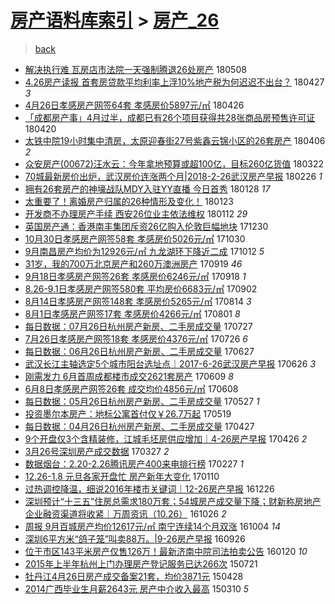 [房产语料库索引](../../README.md)  > [房产_26](房产_26.md)
====
> [back](../README.md)

- [解决执行难 瓦房店市法院一天强制腾退26处房产](http://jkwz.applinzi.com/ittc/7100643621143577611.html#%E8%A7%A3%E5%86%B3%E6%89%A7%E8%A1%8C%E9%9A%BE+%E7%93%A6%E6%88%BF%E5%BA%97%E5%B8%82%E6%B3%95%E9%99%A2%E4%B8%80%E5%A4%A9%E5%BC%BA%E5%88%B6%E8%85%BE%E9%80%8026%E5%A4%84%E6%88%BF%E4%BA%A7) 180508  
- [4.26房产读报 首套房贷款平均利率上浮10%地产税为何迟迟不出台？](http://jkwz.applinzi.com/ittc/7096605284413998091.html#4.26%E6%88%BF%E4%BA%A7%E8%AF%BB%E6%8A%A5+%E9%A6%96%E5%A5%97%E6%88%BF%E8%B4%B7%E6%AC%BE%E5%B9%B3%E5%9D%87%E5%88%A9%E7%8E%87%E4%B8%8A%E6%B5%AE10%25%E5%9C%B0%E4%BA%A7%E7%A8%8E%E4%B8%BA%E4%BD%95%E8%BF%9F%E8%BF%9F%E4%B8%8D%E5%87%BA%E5%8F%B0%EF%BC%9F) 180427 *3* 
- [4月26日孝感房产网签64套 孝感房价5897元/㎡](http://jkwz.applinzi.com/ittc/7096347233043874822.html#4%E6%9C%8826%E6%97%A5%E5%AD%9D%E6%84%9F%E6%88%BF%E4%BA%A7%E7%BD%91%E7%AD%BE64%E5%A5%97+%E5%AD%9D%E6%84%9F%E6%88%BF%E4%BB%B75897%E5%85%83%2F%E3%8E%A1) 180426  
- [「成都房产事」4月过半，成都已有26个项目获得共28张商品房预售许可证](http://jkwz.applinzi.com/ittc/7094013514652058640.html#%E3%80%8C%E6%88%90%E9%83%BD%E6%88%BF%E4%BA%A7%E4%BA%8B%E3%80%8D4%E6%9C%88%E8%BF%87%E5%8D%8A%EF%BC%8C%E6%88%90%E9%83%BD%E5%B7%B2%E6%9C%8926%E4%B8%AA%E9%A1%B9%E7%9B%AE%E8%8E%B7%E5%BE%97%E5%85%B128%E5%BC%A0%E5%95%86%E5%93%81%E6%88%BF%E9%A2%84%E5%94%AE%E8%AE%B8%E5%8F%AF%E8%AF%81) 180420  
- [太铁中院19小时集中清房，太原迎春街27号紫鑫云锦小区的26套房产](http://jkwz.applinzi.com/ittc/7088902412855411722.html#%E5%A4%AA%E9%93%81%E4%B8%AD%E9%99%A219%E5%B0%8F%E6%97%B6%E9%9B%86%E4%B8%AD%E6%B8%85%E6%88%BF%EF%BC%8C%E5%A4%AA%E5%8E%9F%E8%BF%8E%E6%98%A5%E8%A1%9727%E5%8F%B7%E7%B4%AB%E9%91%AB%E4%BA%91%E9%94%A6%E5%B0%8F%E5%8C%BA%E7%9A%8426%E5%A5%97%E6%88%BF%E4%BA%A7) 180406 *2* 
- [众安房产(00672)汪水云：今年拿地预算或超100亿，目标260亿货值](http://jkwz.applinzi.com/ittc/7083316967085966352.html#%E4%BC%97%E5%AE%89%E6%88%BF%E4%BA%A7%2800672%29%E6%B1%AA%E6%B0%B4%E4%BA%91%EF%BC%9A%E4%BB%8A%E5%B9%B4%E6%8B%BF%E5%9C%B0%E9%A2%84%E7%AE%97%E6%88%96%E8%B6%85100%E4%BA%BF%EF%BC%8C%E7%9B%AE%E6%A0%87260%E4%BA%BF%E8%B4%A7%E5%80%BC) 180322  
- [70城最新房价出炉，武汉房价连涨两个月|2018-2-26武汉房产早报](http://jkwz.applinzi.com/ittc/7074312289631339537.html#70%E5%9F%8E%E6%9C%80%E6%96%B0%E6%88%BF%E4%BB%B7%E5%87%BA%E7%82%89%EF%BC%8C%E6%AD%A6%E6%B1%89%E6%88%BF%E4%BB%B7%E8%BF%9E%E6%B6%A8%E4%B8%A4%E4%B8%AA%E6%9C%88%7C2018-2-26%E6%AD%A6%E6%B1%89%E6%88%BF%E4%BA%A7%E6%97%A9%E6%8A%A5) 180226 *1* 
- [拥有26套房产的神壕战队MDY入驻YY直播 今日首秀](http://jkwz.applinzi.com/ittc/7063675149927056390.html#%E6%8B%A5%E6%9C%8926%E5%A5%97%E6%88%BF%E4%BA%A7%E7%9A%84%E7%A5%9E%E5%A3%95%E6%88%98%E9%98%9FMDY%E5%85%A5%E9%A9%BBYY%E7%9B%B4%E6%92%AD+%E4%BB%8A%E6%97%A5%E9%A6%96%E7%A7%80) 180128 *17* 
- [太重要了！离婚房产归属的26种情形及变化！](http://jkwz.applinzi.com/ittc/7061807066421658640.html#%E5%A4%AA%E9%87%8D%E8%A6%81%E4%BA%86%EF%BC%81%E7%A6%BB%E5%A9%9A%E6%88%BF%E4%BA%A7%E5%BD%92%E5%B1%9E%E7%9A%8426%E7%A7%8D%E6%83%85%E5%BD%A2%E5%8F%8A%E5%8F%98%E5%8C%96%EF%BC%81) 180123  
- [开发商不办理房产手续 西安26位业主依法维权](http://jkwz.applinzi.com/ittc/7057737490658493447.html#%E5%BC%80%E5%8F%91%E5%95%86%E4%B8%8D%E5%8A%9E%E7%90%86%E6%88%BF%E4%BA%A7%E6%89%8B%E7%BB%AD+%E8%A5%BF%E5%AE%8926%E4%BD%8D%E4%B8%9A%E4%B8%BB%E4%BE%9D%E6%B3%95%E7%BB%B4%E6%9D%83) 180112 *29* 
- [英国房产通：香港南丰集团斥资26亿购入伦敦巨幅地块](http://jkwz.applinzi.com/ittc/7052914534279283729.html#%E8%8B%B1%E5%9B%BD%E6%88%BF%E4%BA%A7%E9%80%9A%EF%BC%9A%E9%A6%99%E6%B8%AF%E5%8D%97%E4%B8%B0%E9%9B%86%E5%9B%A2%E6%96%A5%E8%B5%8426%E4%BA%BF%E8%B4%AD%E5%85%A5%E4%BC%A6%E6%95%A6%E5%B7%A8%E5%B9%85%E5%9C%B0%E5%9D%97) 171230  
- [10月30日孝感房产网签58套 孝感房价5026元/㎡](http://jkwz.applinzi.com/ittc/7030305691296859153.html#10%E6%9C%8830%E6%97%A5%E5%AD%9D%E6%84%9F%E6%88%BF%E4%BA%A7%E7%BD%91%E7%AD%BE58%E5%A5%97+%E5%AD%9D%E6%84%9F%E6%88%BF%E4%BB%B75026%E5%85%83%2F%E3%8E%A1) 171030  
- [9月南昌房产均价为12926元/㎡ 九龙湖环下降近二成](http://jkwz.applinzi.com/ittc/7023571229192225809.html#9%E6%9C%88%E5%8D%97%E6%98%8C%E6%88%BF%E4%BA%A7%E5%9D%87%E4%BB%B7%E4%B8%BA12926%E5%85%83%2F%E3%8E%A1+%E4%B9%9D%E9%BE%99%E6%B9%96%E7%8E%AF%E4%B8%8B%E9%99%8D%E8%BF%91%E4%BA%8C%E6%88%90) 171012 *5* 
- [31岁，我的700万北京房产和260万澳洲房产](http://jkwz.applinzi.com/ittc/7014997348848239632.html#31%E5%B2%81%EF%BC%8C%E6%88%91%E7%9A%84700%E4%B8%87%E5%8C%97%E4%BA%AC%E6%88%BF%E4%BA%A7%E5%92%8C260%E4%B8%87%E6%BE%B3%E6%B4%B2%E6%88%BF%E4%BA%A7) 170919 *46* 
- [9月18日孝感房产网签26套 孝感房价6246元/㎡](http://jkwz.applinzi.com/ittc/7014703345716167696.html#9%E6%9C%8818%E6%97%A5%E5%AD%9D%E6%84%9F%E6%88%BF%E4%BA%A7%E7%BD%91%E7%AD%BE26%E5%A5%97+%E5%AD%9D%E6%84%9F%E6%88%BF%E4%BB%B76246%E5%85%83%2F%E3%8E%A1) 170918 *1* 
- [8.26-9.1日孝感房产网签580套 平均房价6683元/㎡](http://jkwz.applinzi.com/ittc/7008678160185689105.html#8.26-9.1%E6%97%A5%E5%AD%9D%E6%84%9F%E6%88%BF%E4%BA%A7%E7%BD%91%E7%AD%BE580%E5%A5%97+%E5%B9%B3%E5%9D%87%E6%88%BF%E4%BB%B76683%E5%85%83%2F%E3%8E%A1) 170902  
- [8月14日孝感房产网签148套 孝感房价5265元/㎡](http://jkwz.applinzi.com/ittc/7001718072388617232.html#8%E6%9C%8814%E6%97%A5%E5%AD%9D%E6%84%9F%E6%88%BF%E4%BA%A7%E7%BD%91%E7%AD%BE148%E5%A5%97+%E5%AD%9D%E6%84%9F%E6%88%BF%E4%BB%B75265%E5%85%83%2F%E3%8E%A1) 170814 *3* 
- [8月1日孝感房产网签17套 孝感房价4266元/㎡](http://jkwz.applinzi.com/ittc/6996896581398561809.html#8%E6%9C%881%E6%97%A5%E5%AD%9D%E6%84%9F%E6%88%BF%E4%BA%A7%E7%BD%91%E7%AD%BE17%E5%A5%97+%E5%AD%9D%E6%84%9F%E6%88%BF%E4%BB%B74266%E5%85%83%2F%E3%8E%A1) 170801 *8* 
- [每日数据：07月26日杭州房产新房、二手房成交量](http://jkwz.applinzi.com/ittc/6994947940496704528.html#%E6%AF%8F%E6%97%A5%E6%95%B0%E6%8D%AE%EF%BC%9A07%E6%9C%8826%E6%97%A5%E6%9D%AD%E5%B7%9E%E6%88%BF%E4%BA%A7%E6%96%B0%E6%88%BF%E3%80%81%E4%BA%8C%E6%89%8B%E6%88%BF%E6%88%90%E4%BA%A4%E9%87%8F) 170727  
- [7月26日孝感房产网签18套 孝感房价4376元/㎡](http://jkwz.applinzi.com/ittc/6994668216729994256.html#7%E6%9C%8826%E6%97%A5%E5%AD%9D%E6%84%9F%E6%88%BF%E4%BA%A7%E7%BD%91%E7%AD%BE18%E5%A5%97+%E5%AD%9D%E6%84%9F%E6%88%BF%E4%BB%B74376%E5%85%83%2F%E3%8E%A1) 170726 *6* 
- [每日数据：06月26日杭州房产新房、二手房成交量](http://jkwz.applinzi.com/ittc/6983779359482446853.html#%E6%AF%8F%E6%97%A5%E6%95%B0%E6%8D%AE%EF%BC%9A06%E6%9C%8826%E6%97%A5%E6%9D%AD%E5%B7%9E%E6%88%BF%E4%BA%A7%E6%96%B0%E6%88%BF%E3%80%81%E4%BA%8C%E6%89%8B%E6%88%BF%E6%88%90%E4%BA%A4%E9%87%8F) 170627  
- [武汉长江主轴选定5个城市阳台选址点｜2017-6-26武汉房产早报](http://jkwz.applinzi.com/ittc/6983390713336054788.html#%E6%AD%A6%E6%B1%89%E9%95%BF%E6%B1%9F%E4%B8%BB%E8%BD%B4%E9%80%89%E5%AE%9A5%E4%B8%AA%E5%9F%8E%E5%B8%82%E9%98%B3%E5%8F%B0%E9%80%89%E5%9D%80%E7%82%B9%EF%BD%9C2017-6-26%E6%AD%A6%E6%B1%89%E6%88%BF%E4%BA%A7%E6%97%A9%E6%8A%A5) 170626 *3* 
- [刚需发力 6月首周成都楼市成交2621套房产](http://jkwz.applinzi.com/ittc/6977123488174179333.html#%E5%88%9A%E9%9C%80%E5%8F%91%E5%8A%9B+6%E6%9C%88%E9%A6%96%E5%91%A8%E6%88%90%E9%83%BD%E6%A5%BC%E5%B8%82%E6%88%90%E4%BA%A42621%E5%A5%97%E6%88%BF%E4%BA%A7) 170609 *8* 
- [6月8日孝感房产网签26套 成交均价4856元/㎡](http://jkwz.applinzi.com/ittc/6976855893915206660.html#6%E6%9C%888%E6%97%A5%E5%AD%9D%E6%84%9F%E6%88%BF%E4%BA%A7%E7%BD%91%E7%AD%BE26%E5%A5%97+%E6%88%90%E4%BA%A4%E5%9D%87%E4%BB%B74856%E5%85%83%2F%E3%8E%A1) 170608  
- [每日数据：05月26日杭州房产新房、二手房成交量](http://jkwz.applinzi.com/ittc/6972287264204784644.html#%E6%AF%8F%E6%97%A5%E6%95%B0%E6%8D%AE%EF%BC%9A05%E6%9C%8826%E6%97%A5%E6%9D%AD%E5%B7%9E%E6%88%BF%E4%BA%A7%E6%96%B0%E6%88%BF%E3%80%81%E4%BA%8C%E6%89%8B%E6%88%BF%E6%88%90%E4%BA%A4%E9%87%8F) 170527 *1* 
- [投资墨尔本房产：地标公寓首付仅￥26.7万起](http://jkwz.applinzi.com/ittc/6969332702196007940.html#%E6%8A%95%E8%B5%84%E5%A2%A8%E5%B0%94%E6%9C%AC%E6%88%BF%E4%BA%A7%EF%BC%9A%E5%9C%B0%E6%A0%87%E5%85%AC%E5%AF%93%E9%A6%96%E4%BB%98%E4%BB%85%EF%BF%A526.7%E4%B8%87%E8%B5%B7) 170519  
- [每日数据：04月26日杭州房产新房、二手房成交量](http://jkwz.applinzi.com/ittc/6961157118919967748.html#%E6%AF%8F%E6%97%A5%E6%95%B0%E6%8D%AE%EF%BC%9A04%E6%9C%8826%E6%97%A5%E6%9D%AD%E5%B7%9E%E6%88%BF%E4%BA%A7%E6%96%B0%E6%88%BF%E3%80%81%E4%BA%8C%E6%89%8B%E6%88%BF%E6%88%90%E4%BA%A4%E9%87%8F) 170427  
- [9个开盘仅3个含精装修，江城毛坯房供应增加｜4-26房产早报](http://jkwz.applinzi.com/ittc/6960753582046446597.html#9%E4%B8%AA%E5%BC%80%E7%9B%98%E4%BB%853%E4%B8%AA%E5%90%AB%E7%B2%BE%E8%A3%85%E4%BF%AE%EF%BC%8C%E6%B1%9F%E5%9F%8E%E6%AF%9B%E5%9D%AF%E6%88%BF%E4%BE%9B%E5%BA%94%E5%A2%9E%E5%8A%A0%EF%BD%9C4-26%E6%88%BF%E4%BA%A7%E6%97%A9%E6%8A%A5) 170426 *2* 
- [3月26号深圳房产成交数据](http://jkwz.applinzi.com/ittc/6949782090223715333.html#3%E6%9C%8826%E5%8F%B7%E6%B7%B1%E5%9C%B3%E6%88%BF%E4%BA%A7%E6%88%90%E4%BA%A4%E6%95%B0%E6%8D%AE) 170327 *2* 
- [数据烟台：2.20-2.26腾讯房产400来电排行榜](http://jkwz.applinzi.com/ittc/6939359930984449028.html#%E6%95%B0%E6%8D%AE%E7%83%9F%E5%8F%B0%EF%BC%9A2.20-2.26%E8%85%BE%E8%AE%AF%E6%88%BF%E4%BA%A7400%E6%9D%A5%E7%94%B5%E6%8E%92%E8%A1%8C%E6%A6%9C) 170227 *1* 
- [12.26-1.8 元旦各家开盘忙 房产新年大变化](http://jkwz.applinzi.com/ittc/6921429842284512261.html#12.26-1.8+%E5%85%83%E6%97%A6%E5%90%84%E5%AE%B6%E5%BC%80%E7%9B%98%E5%BF%99+%E6%88%BF%E4%BA%A7%E6%96%B0%E5%B9%B4%E5%A4%A7%E5%8F%98%E5%8C%96) 170110  
- [过热调控降温，细说2016年楼市关键词｜12-26房产早报](http://jkwz.applinzi.com/ittc/6915881235598803973.html#%E8%BF%87%E7%83%AD%E8%B0%83%E6%8E%A7%E9%99%8D%E6%B8%A9%EF%BC%8C%E7%BB%86%E8%AF%B42016%E5%B9%B4%E6%A5%BC%E5%B8%82%E5%85%B3%E9%94%AE%E8%AF%8D%EF%BD%9C12-26%E6%88%BF%E4%BA%A7%E6%97%A9%E6%8A%A5) 161226  
- [深圳预计“十三五”住房总需求180万套；54城房产成交量下降；财新称房地产企业融资渠道将收紧｜万周资讯（10.26）](http://jkwz.applinzi.com/ittc/6893371170878915589.html#%E6%B7%B1%E5%9C%B3%E9%A2%84%E8%AE%A1%E2%80%9C%E5%8D%81%E4%B8%89%E4%BA%94%E2%80%9D%E4%BD%8F%E6%88%BF%E6%80%BB%E9%9C%80%E6%B1%82180%E4%B8%87%E5%A5%97%EF%BC%9B54%E5%9F%8E%E6%88%BF%E4%BA%A7%E6%88%90%E4%BA%A4%E9%87%8F%E4%B8%8B%E9%99%8D%EF%BC%9B%E8%B4%A2%E6%96%B0%E7%A7%B0%E6%88%BF%E5%9C%B0%E4%BA%A7%E4%BC%81%E4%B8%9A%E8%9E%8D%E8%B5%84%E6%B8%A0%E9%81%93%E5%B0%86%E6%94%B6%E7%B4%A7%EF%BD%9C%E4%B8%87%E5%91%A8%E8%B5%84%E8%AE%AF%EF%BC%8810.26%EF%BC%89) 161026 *2* 
- [周报 9月百城房产均价12617元/㎡ 南宁连续14个月双涨](http://jkwz.applinzi.com/ittc/6885158680273617924.html#%E5%91%A8%E6%8A%A5+9%E6%9C%88%E7%99%BE%E5%9F%8E%E6%88%BF%E4%BA%A7%E5%9D%87%E4%BB%B712617%E5%85%83%2F%E3%8E%A1+%E5%8D%97%E5%AE%81%E8%BF%9E%E7%BB%AD14%E4%B8%AA%E6%9C%88%E5%8F%8C%E6%B6%A8) 161004 *14* 
- [深圳6平方米“鸽子笼”叫卖88万。|9-26房产早报](http://jkwz.applinzi.com/ittc/6882081185655686148.html#%E6%B7%B1%E5%9C%B36%E5%B9%B3%E6%96%B9%E7%B1%B3%E2%80%9C%E9%B8%BD%E5%AD%90%E7%AC%BC%E2%80%9D%E5%8F%AB%E5%8D%9688%E4%B8%87%E3%80%82%7C9-26%E6%88%BF%E4%BA%A7%E6%97%A9%E6%8A%A5) 160926  
- [位于市区143平米房产仅售126万！最新济南中院司法拍卖公告](http://jkwz.applinzi.com/ittc/6789359189168227333.html#%E4%BD%8D%E4%BA%8E%E5%B8%82%E5%8C%BA143%E5%B9%B3%E7%B1%B3%E6%88%BF%E4%BA%A7%E4%BB%85%E5%94%AE126%E4%B8%87%EF%BC%81%E6%9C%80%E6%96%B0%E6%B5%8E%E5%8D%97%E4%B8%AD%E9%99%A2%E5%8F%B8%E6%B3%95%E6%8B%8D%E5%8D%96%E5%85%AC%E5%91%8A) 160120 *10* 
- [2015年上半年杭州上门办理房产登记服务已达266次](http://jkwz.applinzi.com/ittc/547650611422249760.html#2015%E5%B9%B4%E4%B8%8A%E5%8D%8A%E5%B9%B4%E6%9D%AD%E5%B7%9E%E4%B8%8A%E9%97%A8%E5%8A%9E%E7%90%86%E6%88%BF%E4%BA%A7%E7%99%BB%E8%AE%B0%E6%9C%8D%E5%8A%A1%E5%B7%B2%E8%BE%BE266%E6%AC%A1) 150721  
- [牡丹江4月26日房产成交备案21套，均价3871元](http://jkwz.applinzi.com/ittc/547650611406876496.html#%E7%89%A1%E4%B8%B9%E6%B1%9F4%E6%9C%8826%E6%97%A5%E6%88%BF%E4%BA%A7%E6%88%90%E4%BA%A4%E5%A4%87%E6%A1%8821%E5%A5%97%EF%BC%8C%E5%9D%87%E4%BB%B73871%E5%85%83) 150428  
- [2014广西毕业生月薪2643元 房产中介收入最高](http://jkwz.applinzi.com/ittc/547650611396502097.html#2014%E5%B9%BF%E8%A5%BF%E6%AF%95%E4%B8%9A%E7%94%9F%E6%9C%88%E8%96%AA2643%E5%85%83+%E6%88%BF%E4%BA%A7%E4%B8%AD%E4%BB%8B%E6%94%B6%E5%85%A5%E6%9C%80%E9%AB%98) 150310 *5* 
